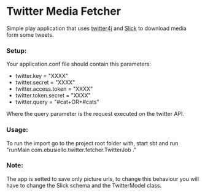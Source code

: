 # Twitter Media Fetcher #

Simple play application that uses [twitter4j](http://twitter4j.org/en/) and [Slick](http://slick.typesafe.com/) to download media form some tweets.

### Setup: ###

Your application.conf file should contain this parameters:

* twitter.key = "XXXX"
* twitter.secret = "XXXX"
* twitter.access.token = "XXXX"
* twitter.token.secret = "XXXX"
* twitter.query = "#cat+OR+#cats"

Where the query parameter is the request executed on the twitter API.

### Usage: ###

To run the import go to the project root folder with, start sbt and run "runMain com.ebusiello.twitter.fetcher.TwitterJob ."

### Note: ###

The app is setted to save only picture urls, to change this behaviour you will have to change the Slick schema and the TwitterModel class.